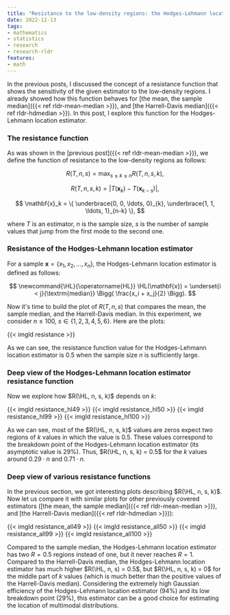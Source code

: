 ```yaml
---
title: "Resistance to the low-density regions: the Hodges-Lehmann location estimator"
date: 2022-12-13
tags:
- mathematics
- statistics
- research
- research-rldr
features:
- math
---
```


In the previous posts, I discussed the concept of a resistance function
  that shows the sensitivity of the given estimator to the low-density regions.
I already showed how this function behaves for [the mean, the sample median]({{< ref rldr-mean-median >}}),
  and [the Harrell-Davis median]({{< ref rldr-hdmedian >}}).
In this post, I explore this function for the Hodges-Lehmann location estimator.

<!--more-->

### The resistance function

As was shown in the [previous post]({{< ref rldr-mean-median >}}),
  we define the function of resistance to the low-density regions as follows:

$$
R(T, n, s) = \max_{s \leq k \leq n} R(T, n, s, k),
$$

$$
R(T, n, s, k) = |T(\mathbf{x}_k) - T(\mathbf{x}_{k-s})|,
$$

$$
\mathbf{x}_k = \{ \underbrace{0, 0, \ldots, 0}_{k}, \underbrace{1, 1, \ldots, 1}_{n-k} \},
$$

where
  $T$ is an estimator,
  $n$ is the sample size,
  $s$ is the number of sample values that jump from the first mode to the second one.

### Resistance of the Hodges-Lehmann location estimator

For a sample $\mathbf{x} = \{ x_1, x_2, \ldots, x_n \}$,
  the Hodges-Lehmann location estimator is defined as follows:

$$
\newcommand{\HL}{\operatorname{HL}}
\HL(\mathbf{x}) = \underset{i < j}{\textrm{median}} \Bigg( \frac{x_i + x_j}{2} \Bigg).
$$

Now it's time to build the plot of $R(T, n, s)$ that compares
  the mean, the sample median, and the Harrell-Davis median.
In this experiment, we consider $n \leq 100$, $s \in \{1, 2, 3, 4, 5, 6\}$.
Here are the plots:

{{< imgld resistance >}}

As we can see, the resistance function value for the Hodges-Lehmann location estimator is $0.5$
  when the sample size $n$ is sufficiently large.

### Deep view of the Hodges-Lehmann location estimator resistance function

Now we explore how $R(\HL, n, s, k)$ depends on $k$:

{{< imgld resistance_hl49 >}}
{{< imgld resistance_hl50 >}}
{{< imgld resistance_hl99 >}}
{{< imgld resistance_hl100 >}}

As we can see, most of the $R(\HL, n, s, k)$ values are zeros
  expect two regions of $k$ values in which the value is $0.5$.
These values correspond to the breakdown point of the Hodges-Lehmann location estimator
  (its asymptotic value is 29%).
Thus, $R(\HL, n, s, k) = 0.5$ for the $k$ values around $0.29 \cdot n$ and $0.71 \cdot n$.

### Deep view of various resistance functions

In the previous section, we got interesting plots describing $R(\HL, n, s, k)$.
Now let us compare it with similar plots for other previously covered estimators
  ([the mean, the sample median]({{< ref rldr-mean-median >}}),
  and [the Harrell-Davis median]({{< ref rldr-hdmedian >}})):

{{< imgld resistance_all49 >}}
{{< imgld resistance_all50 >}}
{{< imgld resistance_all99 >}}
{{< imgld resistance_all100 >}}

Compared to the sample median,
  the Hodges-Lehmann location estimator has two $R=0.5$ regions instead of one, but it never reaches $R=1$.
Compared to the Harrell-Davis median,
  the Hodges-Lehmann location estimator has much higher $R(\HL, n, s) = 0.5$,
  but $R(\HL, n, s, k) = 0$ for the middle part of $k$ values
    (which is much better than the positive values of the Harrell-Davis median).
Considering the extremely high Gaussian efficiency of the Hodges-Lehmann location estimator ($94\%$)
  and its low breakdown point ($29\%$),
  this estimator can be a good choice for estimating the location of multimodal distributions.